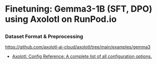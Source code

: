 # Finetuning: Gemma3-1B (SFT, DPO) using Axolotl on RunPod.io

##

### Dataset Format & Preprocessing


https://github.com/axolotl-ai-cloud/axolotl/tree/main/examples/gemma3

- [Axolotl: Config Reference: A complete list of all configuration options.](https://docs.axolotl.ai/docs/config.html)